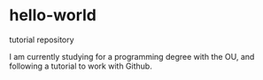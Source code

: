 # hello-world
tutorial repository

I am currently studying for a programming degree with the OU, and following a tutorial to work with Github.
